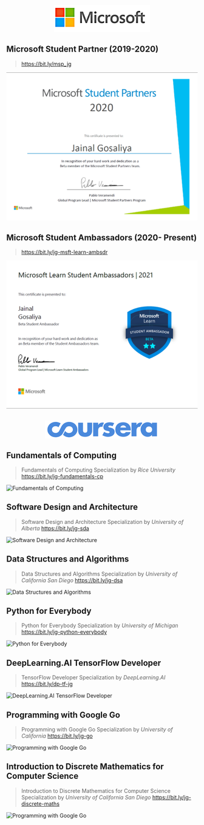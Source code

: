 <p align="center">
  <img src="https://raw.githubusercontent.com/Adarsh1999/Certifications/main/rsz_microsoft.png"/>
</p>

## Microsoft Student Partner (2019-2020)

> https://bit.ly/msp_jg

![enter image description here](https://raw.githubusercontent.com/jainal09/certifications/main/jsg.png	)

##  Microsoft Student Ambassadors (2020- Present)

> https://bit.ly/jg-msft-learn-ambsdr

![enter image description here](https://raw.githubusercontent.com/jainal09/certifications/main/jag%20msp.png)

##
<p align="center">
  <img src="https://raw.githubusercontent.com/Adarsh1999/Certifications/main/rsz_4coursera.png"/>
</p>

## Fundamentals of Computing

> Fundamentals of Computing Specialization by *Rice University*
> https://bit.ly/jg-fundamentals-cp

![Fundamentals of Computing](https://s3.amazonaws.com/coursera_assets/meta_images/generated/CERTIFICATE_LANDING_PAGE/CERTIFICATE_LANDING_PAGE~XPQM6NAEZYJX/CERTIFICATE_LANDING_PAGE~XPQM6NAEZYJX.jpeg)

## Software Design and Architecture

> Software Design and Architecture Specialization by *University of Alberta*
> https://bit.ly/jg-sda

![Software Design and Architecture](https://s3.amazonaws.com/coursera_assets/meta_images/generated/CERTIFICATE_LANDING_PAGE/CERTIFICATE_LANDING_PAGE~C6CU7WBNRWHP/CERTIFICATE_LANDING_PAGE~C6CU7WBNRWHP.jpeg)

## Data Structures and Algorithms

> Data Structures and Algorithms Specialization by *University of California San Diego*
> https://bit.ly/jg-dsa

![Data Structures and Algorithms](https://s3.amazonaws.com/coursera_assets/meta_images/generated/CERTIFICATE_LANDING_PAGE/CERTIFICATE_LANDING_PAGE~25BF7LV65JMP/CERTIFICATE_LANDING_PAGE~25BF7LV65JMP.jpeg)

## Python for Everybody

> Python for Everybody Specialization by *University of Michigan*
> https://bit.ly/jg-python-everybody

![Python for Everybody](https://s3.amazonaws.com/coursera_assets/meta_images/generated/CERTIFICATE_LANDING_PAGE/CERTIFICATE_LANDING_PAGE~XS36A2TFBEW7/CERTIFICATE_LANDING_PAGE~XS36A2TFBEW7.jpeg)

## DeepLearning.AI TensorFlow Developer

> TensorFlow Developer Specialization by *DeepLearning.AI*
> https://bit.ly/dp-tf-jg

![DeepLearning.AI TensorFlow Developer](https://s3.amazonaws.com/coursera_assets/meta_images/generated/CERTIFICATE_LANDING_PAGE/CERTIFICATE_LANDING_PAGE~K8VPWSRZPZSZ/CERTIFICATE_LANDING_PAGE~K8VPWSRZPZSZ.jpeg)


## Programming with Google Go
 

> Programming with Google Go Specialization by *University of California*
> https://bit.ly/jg-go

![Programming with Google Go](https://s3.amazonaws.com/coursera_assets/meta_images/generated/CERTIFICATE_LANDING_PAGE/CERTIFICATE_LANDING_PAGE~UL2WU6LBC9M7/CERTIFICATE_LANDING_PAGE~UL2WU6LBC9M7.jpeg)
 ## Introduction to Discrete Mathematics for Computer Science
 

> Introduction to Discrete Mathematics for Computer Science Specialization by *University of California San Diego*
> https://bit.ly/jg-discrete-maths

![Programming with Google Go](https://s3.amazonaws.com/coursera_assets/meta_images/generated/CERTIFICATE_LANDING_PAGE/CERTIFICATE_LANDING_PAGE~G6Z2DW6QJ4AC/CERTIFICATE_LANDING_PAGE~G6Z2DW6QJ4AC.jpeg)
